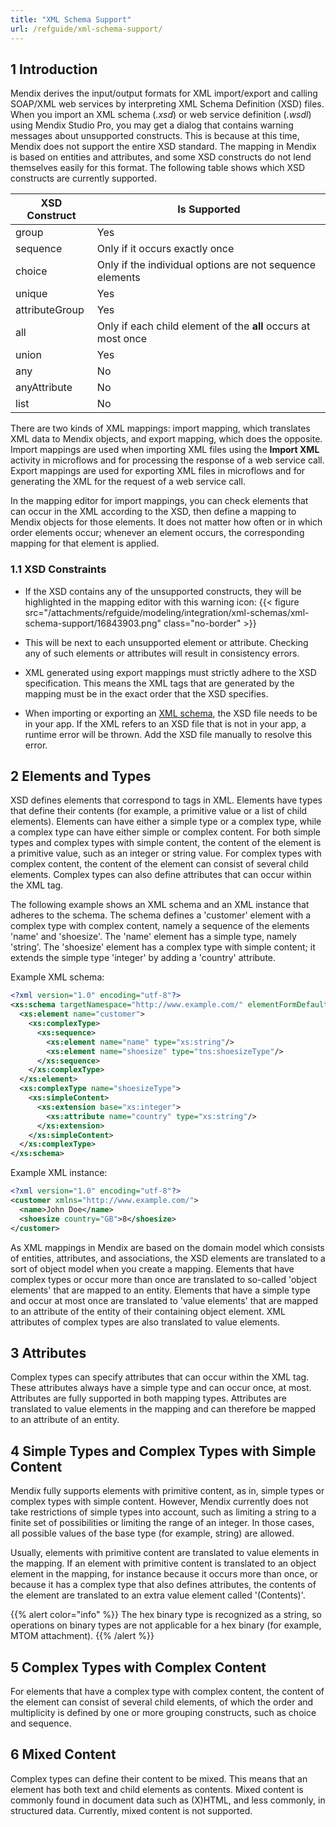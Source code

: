 ```yaml
---
title: "XML Schema Support"
url: /refguide/xml-schema-support/
---
```


## 1 Introduction

Mendix derives the input/output formats for XML import/export and calling SOAP/XML web services by interpreting XML Schema Definition (XSD) files. When you import an XML schema (*.xsd*) or web service definition (*.wsdl*) using Mendix Studio Pro, you may get a dialog that contains warning messages about unsupported constructs. This is because at this time, Mendix does not support the entire XSD standard. The mapping in Mendix is based on entities and attributes, and some XSD constructs do not lend themselves easily for this format. The following table shows which XSD constructs are currently supported.

| XSD Construct | Is Supported |
| --- | --- |
| group | Yes |
| sequence | Only if it occurs exactly once |
| choice | Only if the individual options are not sequence elements |
| unique | Yes |
| attributeGroup | Yes |
| all | Only if each child element of the **all** occurs at most once |
| union | Yes |
| any | No |
| anyAttribute | No |
| list | No |

There are two kinds of XML mappings: import mapping, which translates XML data to Mendix objects, and export mapping, which does the opposite. Import mappings are used when importing XML files using the **Import XML** activity in microflows and for processing the response of a web service call. Export mappings are used for exporting XML files in microflows and for generating the XML for the request of a web service call.

In the mapping editor for import mappings, you can check elements that can occur in the XML according to the XSD, then define a mapping to Mendix objects for those elements. It does not matter how often or in which order elements occur; whenever an element occurs, the corresponding mapping for that element is applied.

### 1.1 XSD Constraints

* If the XSD contains any of the unsupported constructs, they will be highlighted in the mapping editor with this warning icon: {{< figure src="/attachments/refguide/modeling/integration/xml-schemas/xml-schema-support/16843903.png" class="no-border" >}}

* This will be next to each unsupported element or attribute. Checking any of such elements or attributes will result in consistency errors. 

* XML generated using export mappings must strictly adhere to the XSD specification. This means the XML tags that are generated by the mapping must be in the exact order that the XSD specifies.

* When importing or exporting an [XML schema](/refguide/xml-schema-support/), the XSD file needs to be in your app. If the XML refers to an XSD file that is not in your app, a runtime error will be thrown. Add the XSD file manually to resolve this error.

## 2 Elements and Types

XSD defines elements that correspond to tags in XML. Elements have types that define their contents (for example, a primitive value or a list of child elements). Elements can have either a simple type or a complex type, while a complex type can have either simple or complex content. For both simple types and complex types with simple content, the content of the element is a primitive value, such as an integer or string value. For complex types with complex content, the content of the element can consist of several child elements. Complex types can also define attributes that can occur within the XML tag.

The following example shows an XML schema and an XML instance that adheres to the schema. The schema defines a 'customer' element with a complex type with complex content, namely a sequence of the elements 'name' and 'shoesize'. The 'name' element has a simple type, namely 'string'. The 'shoesize' element has a complex type with simple content; it extends the simple type 'integer' by adding a 'country' attribute.

Example XML schema:

```xml
<?xml version="1.0" encoding="utf-8"?>
<xs:schema targetNamespace="http://www.example.com/" elementFormDefault="qualified" xmlns:tns="http://www.example.com/" xmlns:xs="http://www.w3.org/2001/XMLSchema">
  <xs:element name="customer">
    <xs:complexType>
      <xs:sequence>
        <xs:element name="name" type="xs:string"/>
        <xs:element name="shoesize" type="tns:shoesizeType"/>
      </xs:sequence>
    </xs:complexType>
  </xs:element>
  <xs:complexType name="shoesizeType">
    <xs:simpleContent>
      <xs:extension base="xs:integer">
        <xs:attribute name="country" type="xs:string"/>
      </xs:extension>
    </xs:simpleContent>
  </xs:complexType>
</xs:schema>

```

Example XML instance:

```xml
<?xml version="1.0" encoding="utf-8"?>
<customer xmlns="http://www.example.com/">
  <name>John Doe</name>
  <shoesize country="GB">8</shoesize>
</customer>

```

As XML mappings in Mendix are based on the domain model which consists of entities, attributes, and associations, the XSD elements are translated to a sort of object model when you create a mapping. Elements that have complex types or occur more than once are translated to so-called 'object elements' that are mapped to an entity. Elements that have a simple type and occur at most once are translated to 'value elements' that are mapped to an attribute of the entity of their containing object element. XML attributes of complex types are also translated to value elements.

## 3 Attributes

Complex types can specify attributes that can occur within the XML tag. These attributes always have a simple type and can occur once, at most. Attributes are fully supported in both mapping types. Attributes are translated to value elements in the mapping and can therefore be mapped to an attribute of an entity.

## 4 Simple Types and Complex Types with Simple Content

Mendix fully supports elements with primitive content, as in, simple types or complex types with simple content. However, Mendix currently does not take restrictions of simple types into account, such as limiting a string to a finite set of possibilities or limiting the range of an integer. In those cases, all possible values of the base type (for example, string) are allowed.

Usually, elements with primitive content are translated to value elements in the mapping. If an element with primitive content is translated to an object element in the mapping, for instance because it occurs more than once, or because it has a complex type that also defines attributes, the contents of the element are translated to an extra value element called '(Contents)'.

{{% alert color="info" %}}
The hex binary type is recognized as a string, so operations on binary types are not applicable for a hex binary (for example, MTOM attachment).
{{% /alert %}}

## 5 Complex Types with Complex Content

For elements that have a complex type with complex content, the content of the element can consist of several child elements, of which the order and multiplicity is defined by one or more grouping constructs, such as choice and sequence. 

## 6 Mixed Content

Complex types can define their content to be mixed. This means that an element has both text and child elements as contents. Mixed content is commonly found in document data such as (X)HTML, and less commonly, in structured data. Currently, mixed content is not supported.
